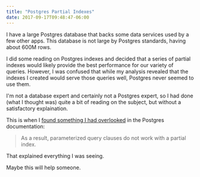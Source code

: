```yaml
---
title: "Postgres Partial Indexes"
date: 2017-09-17T09:48:47-06:00
---
```


I have a large Postgres database that backs some data services used by a
few other apps. This database is not large by Postgres standards, having
about 600M rows.

I did some reading on Postgres indexes and decided that a series of partial
indexes would likely provide the best performance for our variety of queries.
However, I was confused that while my analysis revealed that the indexes I
created would serve those queries well, Postgres never seemed to use them.

I'm not a database expert and certainly not a Postgres expert, so I had done
(what I thought was) quite a bit of reading on the subject, but without a
satisfactory explaination.

This is when I [found something I had
overlooked](https://www.postgresql.org/docs/9.6/static/indexes-partial.html)
in the Postgres documentation:

> As a result, parameterized query clauses do not work with a partial index.

That explained everything I was seeing.

Maybe this will help someone.
